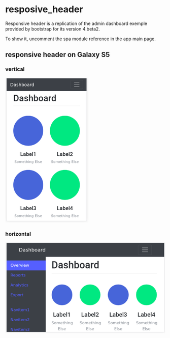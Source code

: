 # resposive_header

Responsive header is a replication of the admin dashboard exemple provided by bootstrap for its version 4.beta2.

To show it, uncomment the spa module reference in the app main page.

## responsive header on Galaxy S5

### vertical

![Landscape](https://github.com/euqip/vue-express-mongo-boilerplate/blob/twbs4/client/app/core/components/responsive_header/img/Galaxy_S5_vert.png)

### horizontal

![Portrait](https://github.com/euqip/vue-express-mongo-boilerplate/blob/twbs4/client/app/core/components/responsive_header/img/Galaxy_S5_horiz.png)
